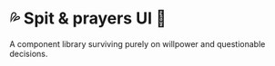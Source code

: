 # 💦 Spit & prayers UI 🙏

A component library surviving purely on willpower and questionable decisions.
